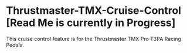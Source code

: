 # Thrustmaster-TMX-Cruise-Control [Read Me is currently in Progress]
This cruise control feature is for the Thrustmaster TMX Pro T3PA Racing Pedals.
